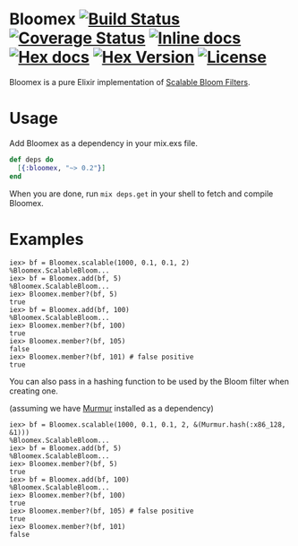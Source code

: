 Bloomex [![Build Status](https://img.shields.io/travis/gmcabrita/bloomex.svg?style=flat)](https://travis-ci.org/gmcabrita/bloomex) [![Coverage Status](https://img.shields.io/coveralls/gmcabrita/bloomex.svg?style=flat)](https://coveralls.io/r/gmcabrita/bloomex?branch=master) [![Inline docs](http://inch-ci.org/github/gmcabrita/bloomex.svg?branch=master)](http://inch-ci.org/github/gmcabrita/bloomex) [![Hex docs](http://img.shields.io/badge/hex.pm-docs-green.svg?style=flat)](https://hexdocs.pm/bloomex) [![Hex Version](http://img.shields.io/hexpm/v/bloomex.svg?style=flat)](https://hex.pm/packages/bloomex) [![License](http://img.shields.io/hexpm/l/bloomex.svg?style=flat)](https://github.com/gmcabrita/bloomex/blob/master/LICENSE)
=======

Bloomex is a pure Elixir implementation of [Scalable Bloom Filters](http://haslab.uminho.pt/cbm/files/dbloom.pdf).

# Usage

Add Bloomex as a dependency in your mix.exs file.

```elixir
def deps do
  [{:bloomex, "~> 0.2"}]
end
```

When you are done, run `mix deps.get` in your shell to fetch and compile Bloomex.

# Examples

```iex
iex> bf = Bloomex.scalable(1000, 0.1, 0.1, 2)
%Bloomex.ScalableBloom...
iex> bf = Bloomex.add(bf, 5)
%Bloomex.ScalableBloom...
iex> Bloomex.member?(bf, 5)
true
iex> bf = Bloomex.add(bf, 100)
%Bloomex.ScalableBloom...
iex> Bloomex.member?(bf, 100)
true
iex> Bloomex.member?(bf, 105)
false
iex> Bloomex.member?(bf, 101) # false positive
true
```

You can also pass in a hashing function to be used by the Bloom filter when creating one.

(assuming we have [Murmur](https://hex.pm/packages/murmur/) installed as a dependency)

```iex
iex> bf = Bloomex.scalable(1000, 0.1, 0.1, 2, &(Murmur.hash(:x86_128, &1)))
%Bloomex.ScalableBloom...
iex> bf = Bloomex.add(bf, 5)
%Bloomex.ScalableBloom...
iex> Bloomex.member?(bf, 5)
true
iex> bf = Bloomex.add(bf, 100)
%Bloomex.ScalableBloom...
iex> Bloomex.member?(bf, 100)
true
iex> Bloomex.member?(bf, 105) # false positive
true
iex> Bloomex.member?(bf, 101)
false
``````
